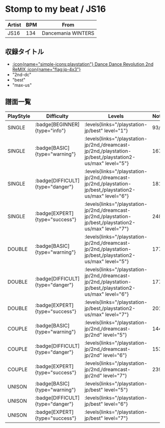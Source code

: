 # Stomp to my beat / JS16

|Artist|BPM|From|
|------|---|----|
|JS16|134|Dancemania WINTERS|

## 収録タイトル

- [:icon{name="simple-icons:playstation"} Dance Dance Revolution 2nd ReMIX :icon{name="flag:jp-4x3"}](/playstation-jp/2nd)
- "2nd-dc"
- "best"
- "max-us"

## 譜面一覧

|PlayStyle|Difficulty|Levels|Notes|Movie|
|---------|----------|------|-----|-----|
|SINGLE| :badge[BEGINNER]{type="info"}| :levels{links="/playstation-jp/best" level="1"}|93/0||
|SINGLE| :badge[BASIC]{type="warning"}| :levels{links="/playstation-jp/2nd,/dreamcast-jp/2nd,/playstation-jp/best,/playstation2-us/max" level="5"}|167/0||
|SINGLE| :badge[DIFFICULT]{type="danger"}| :levels{links="/playstation-jp/2nd,/dreamcast-jp/2nd,/playstation-jp/best,/playstation2-us/max" level="6"}|181/0||
|SINGLE| :badge[EXPERT]{type="success"}| :levels{links="/playstation-jp/2nd,/dreamcast-jp/2nd,/playstation-jp/best,/playstation2-us/max" level="7"}|248/0||
|DOUBLE| :badge[BASIC]{type="warning"}| :levels{links="/playstation-jp/2nd,/dreamcast-jp/2nd,/playstation-jp/best,/playstation2-us/max" level="5"}|177/0||
|DOUBLE| :badge[DIFFICULT]{type="danger"}| :levels{links="/playstation-jp/2nd,/dreamcast-jp/2nd,/playstation-jp/best,/playstation2-us/max" level="6"}|177/0||
|DOUBLE| :badge[EXPERT]{type="success"}| :levels{links="/playstation-jp/best,/playstation2-us/max" level="7"}|201/0||
|COUPLE| :badge[BASIC]{type="warning"}| :levels{links="/playstation-jp/2nd,/dreamcast-jp/2nd" level="5"}|144/0||
|COUPLE| :badge[DIFFICULT]{type="danger"}| :levels{links="/playstation-jp/2nd,/dreamcast-jp/2nd" level="6"}|153/0||
|COUPLE| :badge[EXPERT]{type="success"}| :levels{links="/playstation-jp/2nd,/dreamcast-jp/2nd" level="7"}|239/0||
|UNISON| :badge[BASIC]{type="warning"}| :levels{links="/playstation-jp/best" level="5"}|||
|UNISON| :badge[DIFFICULT]{type="danger"}| :levels{links="/playstation-jp/best" level="6"}|||
|UNISON| :badge[EXPERT]{type="success"}| :levels{links="/playstation-jp/best" level="7"}|||
